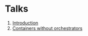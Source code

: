 # Talks
1. [Introduction](introduction.pdf)
2. [Containers without orchestrators](ContainersWithoutOrchestrator.pdf)
